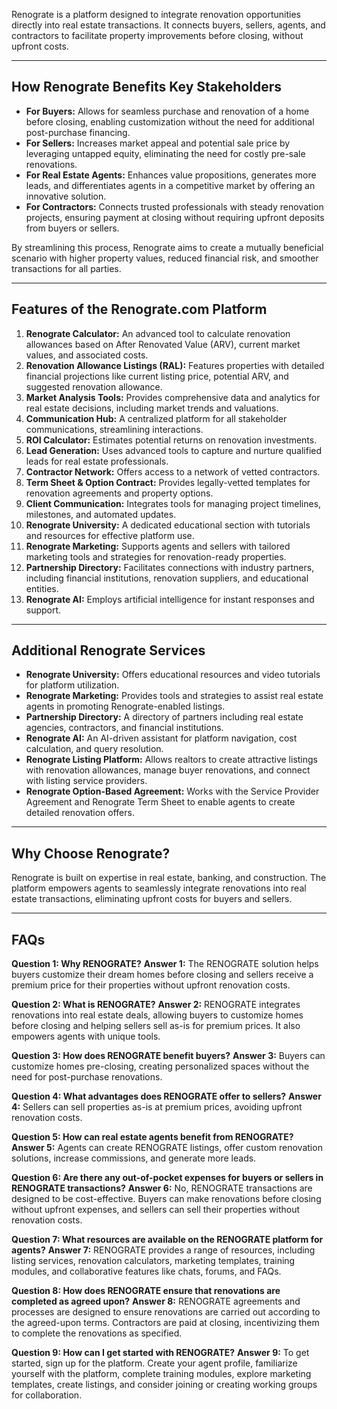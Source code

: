 Renograte is a platform designed to integrate renovation opportunities directly into real estate transactions. It connects buyers, sellers, agents, and contractors to facilitate property improvements before closing, without upfront costs.

---

## How Renograte Benefits Key Stakeholders

* **For Buyers:** Allows for seamless purchase and renovation of a home before closing, enabling customization without the need for additional post-purchase financing.
* **For Sellers:** Increases market appeal and potential sale price by leveraging untapped equity, eliminating the need for costly pre-sale renovations.
* **For Real Estate Agents:** Enhances value propositions, generates more leads, and differentiates agents in a competitive market by offering an innovative solution.
* **For Contractors:** Connects trusted professionals with steady renovation projects, ensuring payment at closing without requiring upfront deposits from buyers or sellers.

By streamlining this process, Renograte aims to create a mutually beneficial scenario with higher property values, reduced financial risk, and smoother transactions for all parties.

---

## Features of the Renograte.com Platform

1.  **Renograte Calculator:** An advanced tool to calculate renovation allowances based on After Renovated Value (ARV), current market values, and associated costs.
2.  **Renovation Allowance Listings (RAL):** Features properties with detailed financial projections like current listing price, potential ARV, and suggested renovation allowance.
3.  **Market Analysis Tools:** Provides comprehensive data and analytics for real estate decisions, including market trends and valuations.
4.  **Communication Hub:** A centralized platform for all stakeholder communications, streamlining interactions.
5.  **ROI Calculator:** Estimates potential returns on renovation investments.
6.  **Lead Generation:** Uses advanced tools to capture and nurture qualified leads for real estate professionals.
7.  **Contractor Network:** Offers access to a network of vetted contractors.
8.  **Term Sheet & Option Contract:** Provides legally-vetted templates for renovation agreements and property options.
9.  **Client Communication:** Integrates tools for managing project timelines, milestones, and automated updates.
10. **Renograte University:** A dedicated educational section with tutorials and resources for effective platform use.
11. **Renograte Marketing:** Supports agents and sellers with tailored marketing tools and strategies for renovation-ready properties.
12. **Partnership Directory:** Facilitates connections with industry partners, including financial institutions, renovation suppliers, and educational entities.
13. **Renograte AI:** Employs artificial intelligence for instant responses and support.

---

## Additional Renograte Services

* **Renograte University:** Offers educational resources and video tutorials for platform utilization.
* **Renograte Marketing:** Provides tools and strategies to assist real estate agents in promoting Renograte-enabled listings.
* **Partnership Directory:** A directory of partners including real estate agencies, contractors, and financial institutions.
* **Renograte AI:** An AI-driven assistant for platform navigation, cost calculation, and query resolution.
* **Renograte Listing Platform:** Allows realtors to create attractive listings with renovation allowances, manage buyer renovations, and connect with listing service providers.
* **Renograte Option-Based Agreement:** Works with the Service Provider Agreement and Renograte Term Sheet to enable agents to create detailed renovation offers.

---

## Why Choose Renograte?

Renograte is built on expertise in real estate, banking, and construction. The platform empowers agents to seamlessly integrate renovations into real estate transactions, eliminating upfront costs for buyers and sellers.

---

## FAQs

**Question 1: Why RENOGRATE?**
**Answer 1:** The RENOGRATE solution helps buyers customize their dream homes before closing and sellers receive a premium price for their properties without upfront renovation costs.

**Question 2: What is RENOGRATE?**
**Answer 2:** RENOGRATE integrates renovations into real estate deals, allowing buyers to customize homes before closing and helping sellers sell as-is for premium prices. It also empowers agents with unique tools.

**Question 3: How does RENOGRATE benefit buyers?**
**Answer 3:** Buyers can customize homes pre-closing, creating personalized spaces without the need for post-purchase renovations.

**Question 4: What advantages does RENOGRATE offer to sellers?**
**Answer 4:** Sellers can sell properties as-is at premium prices, avoiding upfront renovation costs.

**Question 5: How can real estate agents benefit from RENOGRATE?**
**Answer 5:** Agents can create RENOGRATE listings, offer custom renovation solutions, increase commissions, and generate more leads.

**Question 6: Are there any out-of-pocket expenses for buyers or sellers in RENOGRATE transactions?**
**Answer 6:** No, RENOGRATE transactions are designed to be cost-effective. Buyers can make renovations before closing without upfront expenses, and sellers can sell their properties without renovation costs.

**Question 7: What resources are available on the RENOGRATE platform for agents?**
**Answer 7:** RENOGRATE provides a range of resources, including listing services, renovation calculators, marketing templates, training modules, and collaborative features like chats, forums, and FAQs.

**Question 8: How does RENOGRATE ensure that renovations are completed as agreed upon?**
**Answer 8:** RENOGRATE agreements and processes are designed to ensure renovations are carried out according to the agreed-upon terms. Contractors are paid at closing, incentivizing them to complete the renovations as specified.

**Question 9: How can I get started with RENOGRATE?**
**Answer 9:** To get started, sign up for the platform. Create your agent profile, familiarize yourself with the platform, complete training modules, explore marketing templates, create listings, and consider joining or creating working groups for collaboration.